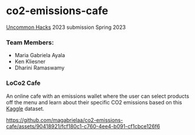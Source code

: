 # co2-emissions-cafe

[Uncommon Hacks](https://hacks2023.uncommonhacks.com) 2023 submission Spring 2023

### Team Members:

- Maria Gabriela Ayala
- Ken Kliesner
- Dharini Ramaswamy

### LoCo2 Cafe

An online cafe with an emissions wallet where the user can select products off the menu and learn about their specific CO2 emissions based on this [Kaggle](https://www.kaggle.com/code/selfvivek/choose-your-food-wisely) dataset.
 
https://github.com/magabrielaa/co2-emissions-cafe/assets/90418921/fcf180c1-c760-4ee4-b091-cf1cbce126f6

